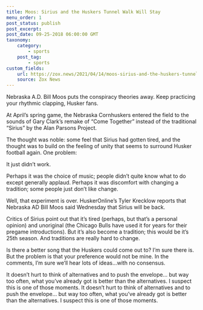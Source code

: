 ```yaml
--- 
title: Moos: Sirius and the Huskers Tunnel Walk Will Stay
menu_order: 1 
post_status: publish 
post_excerpt: 
post_date: 09-25-2018 06:00:00 GMT
taxonomy: 
    category: 
        - sports  
    post_tag: 
        - sports  
custom_fields: 
    url: https://zox.news/2021/04/14/moos-sirius-and-the-huskers-tunnel-walk-will-stay/
    source: Zox News  
--- 
```


Nebraska A.D. Bill Moos puts the conspiracy theories away. Keep practicing your rhythmic clapping, Husker fans.

At April’s spring game, the Nebraska Cornhuskers entered the field to the sounds of Gary Clark’s remake of “Come Together” instead of the traditional “Sirius” by the Alan Parsons Project.

The thought was noble: some feel that Sirius had gotten tired, and the thought was to build on the feeling of unity that seems to surround Husker football again. One problem: 

It just didn’t work.

Perhaps it was the choice of music; people didn’t quite know what to do except generally applaud. Perhaps it was discomfort with changing a tradition; some people just don’t like change.

Well, that experiment is over. HuskerOnline’s Tyler Krecklow reports that Nebraska AD Bill Moos said Wednesday that Sirius will be back.

Critics of Sirius point out that it’s tired (perhaps, but that’s a personal opinion) and unoriginal (the Chicago Bulls have used it for years for their pregame introductions). But it’s also become a tradition; this would be it’s 25th season. And traditions are really hard to change.

Is there a better song that the Huskers could come out to?  I’m sure there is. But the problem is that your preference would not be mine. In the comments, I’m sure we’ll hear lots of ideas…with no consensus.

It doesn’t hurt to think of alternatives and to push the envelope… but way too often, what you’ve already got is better than the alternatives. I suspect this is one of those moments. It doesn’t hurt to think of alternatives and to push the envelope… but way too often, what you’ve already got is better than the alternatives. I suspect this is one of those moments.